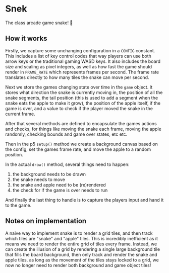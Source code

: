# Snek

The class arcade game snake! 🐍

## How it works

Firstly, we capture some unchanging configuration in a `CONFIG` constant. This
includes a list of key control codes that way players can use both arrow keys or
the traditional gaming WASD keys. It also includes the board size and scaling
as pixel integers, as well as how fast the game should render in `FRAME_RATE`
which represents frames per second. The frame rate translates directly to how
many tiles the snake can move per second.

Next we store the games changing state over time in the `game` object. It stores
what direction the snake is currently moving in, the position of all the snake
segments, the tail position (this is used to add a segment when the snake eats
the apple to make it grow), the position of the apple itself, if the game is over,
and a value to check if the player moved the snake in the current frame.

After that several methods are defined to encapsulate the games actions and checks,
for things like moving the snake each frame, moving the apple randomly, checking bounds
and game over states, etc etc.

Then in the p5 `setup()` method we create a background canvas based on the config,
set the games frame rate, and move the apple to a random position.

In the actual `draw()` method, several things need to happen:
1. the background needs to be drawn
2. the snake needs to move
3. the snake and apple need to be (re)rendered
4. the check for if the game is over needs to run

And finally the last thing to handle is to capture the players input and hand it
to the game.

## Notes on implementation

A naive way to implement snake is to render a grid tiles, and then track which tiles
are "snake" and "apple" tiles. This is incredibly inefficient as it means we need to
render the entire grid of tiles every frame. Instead, we can create the illusion of
a grid by rendering a single large background tile that fills the board background,
then only track and render the snake and apple tiles. as long as the movement of the
tiles stays locked to a grid, we now no longer need to render both background and
game object tiles!

